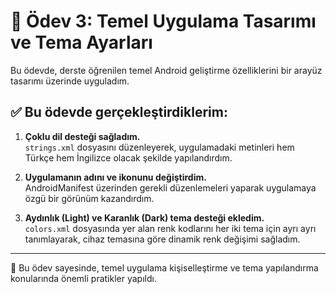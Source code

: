 # 🎨 Ödev 3: Temel Uygulama Tasarımı ve Tema Ayarları

Bu ödevde, derste öğrenilen temel Android geliştirme özelliklerini bir arayüz tasarımı üzerinde uyguladım.

## ✅ Bu ödevde gerçekleştirdiklerim:

1. **Çoklu dil desteği sağladım.**  
   `strings.xml` dosyasını düzenleyerek, uygulamadaki metinleri hem Türkçe hem İngilizce olacak şekilde yapılandırdım.

2. **Uygulamanın adını ve ikonunu değiştirdim.**  
   AndroidManifest üzerinden gerekli düzenlemeleri yaparak uygulamaya özgü bir görünüm kazandırdım.

3. **Aydınlık (Light) ve Karanlık (Dark) tema desteği ekledim.**  
   `colors.xml` dosyasında yer alan renk kodlarını her iki tema için ayrı ayrı tanımlayarak, cihaz temasına göre dinamik renk değişimi sağladım.

---

🔧 Bu ödev sayesinde, temel uygulama kişiselleştirme ve tema yapılandırma konularında önemli pratikler yapıldı.
